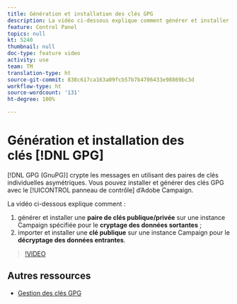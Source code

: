 ```yaml
---
title: Génération et installation des clés GPG
description: La vidéo ci-dessous explique comment générer et installer une paire de clés publique/privée sur une instance Campaign spécifiée pour le cryptage des données sortantes. Elle montre également comment importer et installer une clé publique sur une instance Campaign pour le décryptage des données entrantes.
feature: Control Panel
topics: null
kt: 5240
thumbnail: null
doc-type: feature video
activity: use
team: TM
translation-type: ht
source-git-commit: 838c617ca163a09fcb57b7b4706433e98869bc3d
workflow-type: ht
source-wordcount: '131'
ht-degree: 100%

---
```



# Génération et installation des clés [!DNL GPG]

[!DNL GPG (GnuPG)] crypte les messages en utilisant des paires de clés individuelles asymétriques. Vous pouvez installer et générer des clés GPG avec le [!UICONTROL panneau de contrôle] d’Adobe Campaign.

La vidéo ci-dessous explique comment :

1. générer et installer une **paire de clés publique/privée** sur une instance Campaign spécifiée pour le **cryptage des données sortantes** ;
2. importer et installer une **clé publique** sur une instance Campaign pour le **décryptage des données entrantes**.

>[!VIDEO](https://video.tv.adobe.com/v/34201?quality=12&captions=fre_fr)

## Autres ressources

* [Gestion des clés GPG](https://docs.adobe.com/content/help/fr-FR/control-panel/using/instances-settings/gpg-keys-management.html)
